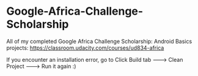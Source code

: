 # Google-Africa-Challenge-Scholarship
All of my completed Google Africa Challenge Scholarship: Android Basics projects: https://classroom.udacity.com/courses/ud834-africa

If you encounter an installation error, go to Click Build tab ---> Clean Project ---> Run it again :)

